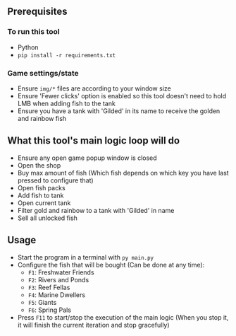 ## Prerequisites

### To run this tool

- Python
- `pip install -r requirements.txt`

### Game settings/state

- Ensure `img/*` files are according to your window size
- Ensure 'Fewer clicks' option is enabled so this tool doesn't need to hold LMB when adding fish to the tank
- Ensure you have a tank with 'Gilded' in its name to receive the golden and rainbow fish

## What this tool's main logic loop will do

- Ensure any open game popup window is closed
- Open the shop
- Buy max amount of fish (Which fish depends on which key you have last pressed to configure that)
- Open fish packs
- Add fish to tank
- Open current tank
- Filter gold and rainbow to a tank with 'Gilded' in name
- Sell all unlocked fish

## Usage

- Start the program in a terminal with `py main.py`
- Configure the fish that will be bought (Can be done at any time):
  - `F1`: Freshwater Friends
  - `F2`: Rivers and Ponds
  - `F3`: Reef Fellas
  - `F4`: Marine Dwellers
  - `F5`: Giants
  - `F6`: Spring Pals
- Press `F11` to start/stop the execution of the main logic (When you stop it, it will finish the current iteration and stop gracefully)
